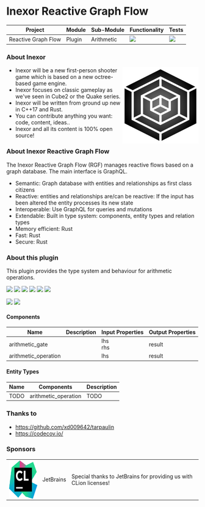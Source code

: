# Inexor Reactive Graph Flow

| Project | Module | Sub-Module | Functionality | Tests |
| --- | --- | --- | --- | --- |
| Reactive Graph Flow | Plugin | Arithmetic | <img src="https://img.shields.io/badge/state-completed-brightgreen"> | [<img src="https://img.shields.io/codecov/c/github/aschaeffer/inexor-rgf-plugin-arithmetic">](https://app.codecov.io/gh/aschaeffer/inexor-rgf-plugin-arithmetic) |

### About Inexor

<a href="https://inexor.org/">
<img align="right" width="200" height="200" src="https://raw.githubusercontent.com/aschaeffer/inexor-rgf-plugin-arithmetic/main/docs/images/inexor_2.png">
</a>

* Inexor will be a new first-person shooter game which is based on a new octree-based game engine.
* Inexor focuses on classic gameplay as we've seen in Cube2 or the Quake series.
* Inexor will be written from ground up new in C++17 and Rust.
* You can contribute anything you want: code, content, ideas..
* Inexor and all its content is 100% open source!

### About Inexor Reactive Graph Flow

The Inexor Reactive Graph Flow (RGF) manages reactive flows based on a graph database. The main interface is GraphQL.

* Semantic: Graph database with entities and relationships as first class citizens
* Reactive: entities and relationships are/can be reactive: If the input has been altered the entity processes its new state
* Interoperable: Use GraphQL for queries and mutations
* Extendable: Built in type system: components, entity types and relation types
* Memory efficient: Rust
* Fast: Rust
* Secure: Rust

### About this plugin

This plugin provides the type system and behaviour for arithmetic operations.

[<img src="https://img.shields.io/badge/Language-Rust-brightgreen">](https://www.rust-lang.org/)
[<img src="https://img.shields.io/badge/Platforms-Linux%20%26%20Windows-brightgreen">]()
[<img src="https://img.shields.io/github/workflow/status/aschaeffer/inexor-rgf-plugin-arithmetic/Rust">](https://github.com/aschaeffer/inexor-rgf-plugin-arithmetic/actions?query=workflow%3ARust)
[<img src="https://img.shields.io/github/last-commit/aschaeffer/inexor-rgf-plugin-arithmetic">]()
[<img src="https://img.shields.io/github/languages/code-size/aschaeffer/inexor-rgf-plugin-arithmetic">]()
[<img src="https://img.shields.io/codecov/c/github/aschaeffer/inexor-rgf-plugin-arithmetic">](https://app.codecov.io/gh/aschaeffer/inexor-rgf-plugin-arithmetic)

[<img src="https://img.shields.io/github/license/aschaeffer/inexor-rgf-plugin-arithmetic">](https://github.com/aschaeffer/inexor-rgf-plugin-arithmetic/blob/main/LICENSE)
[<img src="https://img.shields.io/discord/698219248954376256?logo=discord">](https://discord.com/invite/acUW8k7)

#### Components

| Name | Description | Input Properties | Output Properties |
| --- | --- | --- | --- |
| arithmetic_gate | | lhs<br>rhs | result |
| arithmetic_operation | | lhs | result |

#### Entity Types

| Name | Components | Description |
| --- | --- | --- |
| TODO | arithmetic_operation | TODO |

### Thanks to

* https://github.com/xd009642/tarpaulin
* https://codecov.io/

### Sponsors

| | | |
| --- | --- | --- |
| <a href="https://www.jetbrains.com/?from=github.com/inexorgame"><img align="right" width="100" height="100" src="https://raw.githubusercontent.com/aschaeffer/inexor-rgf-plugin-arithmetic/main/docs/images/icon_CLion.svg"></a> | JetBrains | Special thanks to JetBrains for providing us with CLion licenses! |
